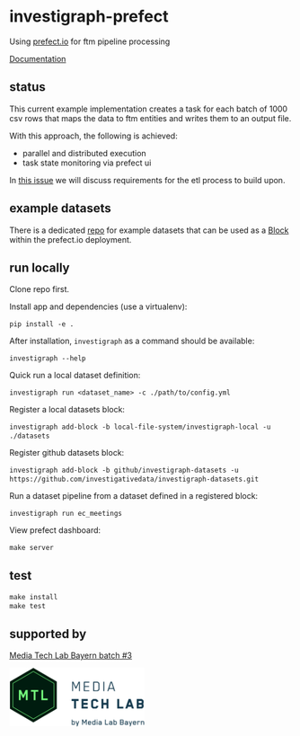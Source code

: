 # investigraph-prefect

Using [prefect.io](https://www.prefect.io/) for ftm pipeline processing

[Documentation](https://investigativedata.github.io/investigraph/)

## status

This current example implementation creates a task for each batch of 1000 csv rows that maps the data to ftm entities and writes them to an output file.

With this approach, the following is achieved:
- parallel and distributed execution
- task state monitoring via prefect ui

In [this issue](https://github.com/investigativedata/investigraph-prefect/issues/1) we will discuss requirements for the etl process to build upon.

## example datasets

There is a dedicated [repo](https://github.com/investigativedata/investigraph-datasets) for example datasets that can be used as a [Block](https://docs.prefect.io/2.10.11/concepts/blocks/) within the prefect.io deployment.

## run locally

Clone repo first.

Install app and dependencies (use a virtualenv):

    pip install -e .

After installation, `investigraph` as a command should be available:

    investigraph --help

Quick run a local dataset definition:

    investigraph run <dataset_name> -c ./path/to/config.yml

Register a local datasets block:

    investigraph add-block -b local-file-system/investigraph-local -u ./datasets

Register github datasets block:

    investigraph add-block -b github/investigraph-datasets -u https://github.com/investigativedata/investigraph-datasets.git

Run a dataset pipeline from a dataset defined in a registered block:

    investigraph run ec_meetings

View prefect dashboard:

    make server

## test

    make install
    make test

## supported by

[Media Tech Lab Bayern batch #3](https://github.com/media-tech-lab)

<a href="https://www.media-lab.de/en/programs/media-tech-lab">
    <img src="https://raw.githubusercontent.com/media-tech-lab/.github/main/assets/mtl-powered-by.png" width="240" title="Media Tech Lab powered by logo">
</a>
